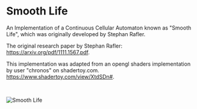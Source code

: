 # Smooth Life

An Implementation of a Continuous Cellular Automaton known as "Smooth Life", which was originally developed by Stephan Rafler.

The original research paper by Stephan Rafler: https://arxiv.org/pdf/1111.1567.pdf.

This implementation was adapted from an opengl shaders implementation by user "chronos" on shadertoy.com. https://www.shadertoy.com/view/XtdSDn#.

<br />

![Smooth Life](docs/smoothlife.gif)
